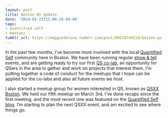 ```yaml
---
layout: post
title: Boston QS Update
date: '2014-03-23T21:08:24-04:00'
tags:
- quantified self
- meetups
tumblr_url: https://maggiedelano.tumblr.com/post/80528744210/boston-qs-update
---
```

In the past few months, I’ve become more involved with the local [Quantified Self](http://quantifiedself.com/) community here in Boston. We have been running regular [show & tell](http://www.meetup.com/BostonQS/events/170552132/) events, and are getting ready to try our first [QS co-lab](http://www.meetup.com/BostonQS/events/170093192/), an opportunity for QSers in the area to gather and work on projects that interest them. I’m putting together a code of conduct for the meetups that I hope can be applied for the co-labs and also all future events we host.&nbsp;

I also started a meetup group for women interested in QS, known as&nbsp;[QSXX Boston](http://www.meetup.com/QSXX-Quantified-Self-Womens-Meetup-Boston/). We held our fifth meetup on March 3rd. I’ve done recaps since the first meeting, and the most recent one was featured on the [Quantified Self blog](http://quantifiedself.com/2014/03/qsxx-boston-meetup-recap/). I’m starting to plan the next QSXX event, and am excited to see where things go.

